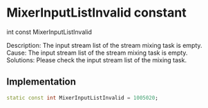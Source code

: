 


# MixerInputListInvalid constant







int const MixerInputListInvalid
  




<p>Description: The input stream list of the stream mixing task is empty. <br>Cause:  The input stream list of the stream mixing task is empty. <br>Solutions: Please check the input stream list of the mixing task.</p>



## Implementation

```dart
static const int MixerInputListInvalid = 1005020;
```







